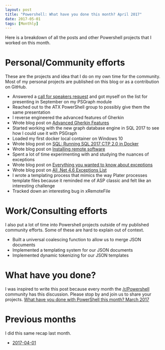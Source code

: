 ```yaml
---
layout: post
title: "Powershell: What have you done this month? April 2017"
date: 2017-05-01
tags: [Monthly]
---
```


Here is a breakdown of all the posts and other Powershell projects that I worked on this month.

# Personal/Community efforts

These are the projects and idea that I do on my own time for the community. Most of my personal projects are published on this blog or as a contribution on GitHub.<!--more-->

* Answered a [call for speakers request](http://mspsug.com/2017/04/26/call-for-mississippi-virtual-powershell-user-group-speakers-2017/) and got myself on the list for presenting in September on my PSGraph module
* Reached out to the ATX PowerShell group to possibly give them the same presentation
* I reverse engineered the advanced features of Gherkin
* Wrote blog post on  [Advanced Gherkin Features](/2017-04-30-Powershell-Gherkin-advanced-features/?utm_source=blog&utm_medium=blog&utm_content=monthly)
* Started working with the new graph database engine in SQL 2017 to see how I could use it with PSGraph
* Loaded my first docker local container on Windows 10
* Wrote blog post on [SQL: Running SQL 2017 CTP 2.0 in Docker](/2017-04-23-SQL-running-sql-server-in-docker/?utm_source=blog&utm_medium=blog&utm_content=monthly)
* Wrote blog post on [Installing remote software](/2017-04-22-Powershell-installing-remote-software/?utm_source=blog&utm_medium=blog&utm_content=monthly)
* Spent a lot of time experimenting with and studying the nuances of exceptions
* Wrote blog post on [Everything you wanted to know about exceptions](/2017-04-10-Powershell-exceptions-everything-you-ever-wanted-to-know/?utm_source=blog&utm_medium=blog&utm_content=monthly)
* Wrote blog post on [All .Net 4.6 Exceptions List](/2017-04-07-all-dotnet-exception-list/?utm_source=blog&utm_medium=blog&utm_content=monthly)
* I wrote a templating process that mimics the way Plater processes template files because it reminded me of ASP classic and felt like an interesting challenge
* Tracked down an interesting bug in xRemoteFile

# Work/Consulting efforts

I also put a lot of time into Powershell projects outside of my published community efforts. Some of these are hard to explain out of context.

* Built a universal coalescing function to allow us to merge JSON documents
* Implemented a templating system for our JSON documents
* Implemented dynamic tokenizing for our JSON templates

# What have you done?

I was inspired to write this post because every month the [/r/Powershell](https://www.reddit.com/r/PowerShell) community has this discussion. Please stop by and join us to share your projects. [What have you done with PowerShell this month? March 2017](https://www.reddit.com/r/PowerShell/comments/68m02p/what_have_you_done_with_powershell_this_month/)

# Previous months

I did this same recap last month.

* [2017-04-01](/2017-04-01-Powershell-last-month/?utm_source=blog&utm_medium=blog&utm_content=recent)
